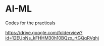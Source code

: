 # AI-ML
Codes for the practicals

https://drive.google.com/folderview?id=12EUpNs_kFHHM30h10BQzx_rtGQqRVqhj
